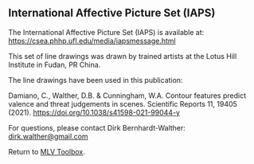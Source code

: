 ## International Affective Picture Set (IAPS)

The International Affective Picture Set (IAPS) is available at:
https://csea.phhp.ufl.edu/media/iapsmessage.html

This set of line drawings was drawn by trained artists at the 
Lotus Hill Institute in Fudan, PR China.

The line drawings have been used in this publication:

Damiano, C., Walther, D.B. & Cunningham, W.A. Contour features 
predict valence and threat judgements in scenes. Scientific 
Reports 11, 19405 (2021). https://doi.org/10.1038/s41598-021-99044-y

For questions, please contact Dirk Bernhardt-Walther:
[dirk.walther@gmail.com](mailto:dirk.walther@gmail.com)

Return to [MLV Toolbox](../../README.md).